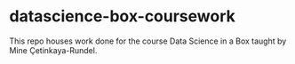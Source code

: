 # datascience-box-coursework
This repo houses work done for the course Data Science in a Box taught by Mine Çetinkaya-Rundel. 
